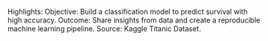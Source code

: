 Highlights:
Objective: Build a classification model to predict survival with high accuracy.
Outcome: Share insights from data and create a reproducible machine learning pipeline.
Source: Kaggle Titanic Dataset.
